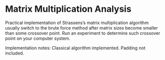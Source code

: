 # Matrix Multiplication Analysis

Practical implementation of Strassens’s matrix multiplication algorithm  usually switch to the brute force method after matrix sizes become smaller than some crossover point. Run an experiment to determine such crossover point on your computer system.


Implementation notes:
Classical algorithm implemented. Padding not included. 